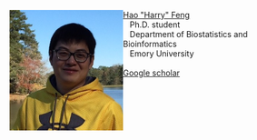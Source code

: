 <div class="row-fluid">
  <div class="span12">
    
<p><img alt="Hao "Harry" Feng" align="left" src="../assets/pics/HarryFeng.jpg" width="200" />
<a href="https://sites.google.com/site/haoharryfeng/">Hao "Harry" Feng</a> <br />
   Ph.D. student<br />
   Department of Biostatistics and Bioinformatics</a><br />
   Emory University<br />
<br />
 <a href="https://scholar.google.com/citations?user=YGFvJjwAAAAJ&hl=en">Google scholar</a> 
<br /><br /><br /><br /></p>
 

   </div>
</div>

    
